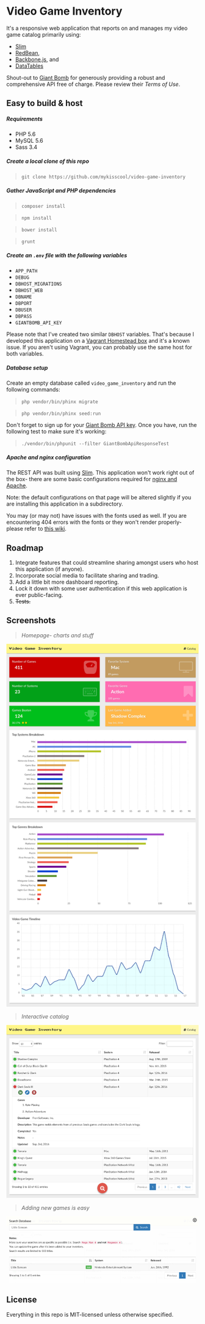 # Video Game Inventory

It's a responsive web application that reports on and manages my video game catalog primarily using:
- [Slim](http://www.slimframework.com)
- [RedBean](http://www.redbeanphp.com/),
- [Backbone.js](http://backbonejs.org), and
- [DataTables](https://www.datatables.net/)

Shout-out to [Giant Bomb](http://www.giantbomb.com/api) for generously providing a robust and comprehensive API free of charge.  Please review their _Terms of Use_.

## Easy to build & host

##### Requirements

- PHP 5.6
- MySQL 5.6
- Sass 3.4

##### Create a local clone of this repo

> `git clone https://github.com/mykisscool/video-game-inventory`

##### Gather JavaScript and PHP dependencies

> `composer install`

> `npm install`

> `bower install`

> `grunt`

##### Create an `.env` file with the following variables

- `APP_PATH`
- `DEBUG`
- `DBHOST_MIGRATIONS`
- `DBHOST_WEB`
- `DBNAME`
- `DBPORT`
- `DBUSER`
- `DBPASS`
- `GIANTBOMB_API_KEY`

Please note that I've created two similar `DBHOST` variables.  That's because I developed this application on a [Vagrant Homestead box](https://laravel.com/docs/5.4/homestead) and it's a known issue.  If you aren't using Vagrant, you can probably use the same host for both variables.

##### Database setup

Create an empty database called `video_game_inventory` and run the following commands:

> `php vendor/bin/phinx migrate`

> `php vendor/bin/phinx seed:run`

Don't forget to sign up for your [Giant Bomb API key](https://auth.giantbomb.com/signup).  Once you have, run the following test to make sure it's working:

> `./vendor/bin/phpunit --filter GiantBombApiResponseTest`

##### Apache and nginx configuration

The REST API was built using [Slim](http://www.slimframework.com).  This application won't work right out of the box- there are some basic configurations required for [nginx and Apache](https://www.slimframework.com/docs/start/web-servers.html).

Note: the default configurations on that page will be altered slightly if you are installing this application in a subdirectory.

You may (or may not) have issues with the fonts used as well.  If you are encountering 404 errors with the fonts or they won't render properly- please refer to [this wiki](https://github.com/fontello/fontello/wiki/How-to-setup-server-to-serve-fonts).

## Roadmap

1. Integrate features that could streamline sharing amongst users who host this application (if anyone).
2. Incorporate social media to facilitate sharing and trading.
3. Add a little bit more dashboard reporting.
4. Lock it down with some user authentication if this web application is ever public-facing.
5. ~~Tests.~~

## Screenshots

> *Homepage- charts and stuff*

![Screenshot 1](/src/img/screenshot-1.png?raw=true "Homepage- charts and stuff")

> *Interactive catalog*

![Screenshot 2](/src/img/screenshot-2.png?raw=true "Interactive catalog")

> *Adding new games is easy*

![Screenshot 3](/src/img/screenshot-3.png?raw=true "Adding new games is easy")

## License

Everything in this repo is MIT-licensed unless otherwise specified.
